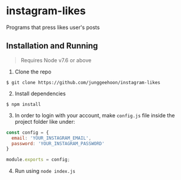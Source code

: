 # instagram-likes

Programs that press likes user's posts

## Installation and Running
> Requires Node v7.6 or above

1. Clone the repo
```
$ git clone https://github.com/junggeehoon/instagram-likes
```
2. Install dependencies
```
$ npm install
```
3. In order to login with your account, make `config.js` file inside the project folder like under:
```javascript
const config = {
  email: 'YOUR_INSTAGRAM_EMAIL',
  password: 'YOUR_INSTAGRAM_PASSWORD'
}

module.exports = config;
```
4. Run using `node index.js`
